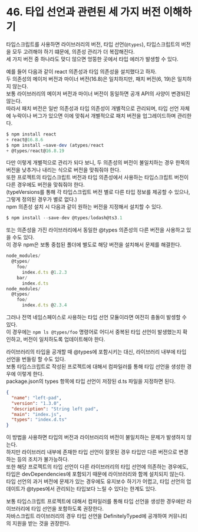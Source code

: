 # 46. 타입 선언과 관련된 세 가지 버전 이해하기

타입스크립트를 사용하면 라이브러리의 버전, 타입 선언(`@types`), 타입스크립트의 버전을 모두 고려해야 하기 떄문에, 의존성 관리가 더 복잡해진다.  
세 가지 버전 중 하나라도 맞디 않으면 엉뚱한 곳에서 타입 에러가 발생할 수 있다.

예를 들어 다음과 같이 react 의존성과 타입 의존성을 설치했다고 하자.  
두 의존성의 메이저 버전과 마이너 버전(16.8)은 일치하지만, 패치 버전(6, 19)은 일치하지 않는다.  
보통 라이브러리의 메이저 버전과 마이너 버전이 동일하면 공개 API의 사양이 변경되진 않는다.  
따라서 패치 버전은 일반 의존성과 타입 의존성이 개별적으로 관리되며, 타입 선언 자체에 누락이나 버그가 있으면 이에 맞춰서 개별적으로 패치 버전을 업그레이드하며 관리한다.

```ts
$ npm install react
+ react@16.8.6
$ npm install —save-dev (atypes/react
+ @types/react@16.8.19
```

다만 이렇게 개별적으로 관리가 되다 보니, 두 의존성의 버전이 불일치하는 경우 한쪽의 버전을 낮추거나 내리는 식으로 버전을 맞춰줘야 한다.  
또한 프로젝트의 타입스크립트 버전과 타입 의존성에서 사용하는 타입스크립트 버전이 다른 경우에도 버전을 맞춰줘야 한다.  
(typeVersions를 통해 각 타입스크립트 버전 별로 다른 타입 정보를 제공할 수 있으나, 그렇게 정의된 경우가 별로 없다.)  
npm 의존성 설치 시 다음과 같이 원하는 버전을 지정해서 설치할 수 있다.

```ts
$ npm install --save-dev @types/lodash@ts3.1
```

또는 의존성을 가진 라이브러리에서 동일한 @types 의존성의 다른 버전을 사용하고 있을 수도 있다.  
이 경우 npm은 보통 중첩된 폴더에 별도로 해당 버전을 설치해서 문제를 해결한다.

```ts
node_modules/
  @types/
    foo/
      index.d.ts @1.2.3
    bar/
      index.d.ts
node_modules/
  @types/
    foo/
      index.d.ts @2.3.4
```

그러나 전역 네임스페이스로 사용하는 타입 선언 모듈이라면 여전히 충돌이 발셍할 수 있다.  
이 경우에는 `npm ls @types/foo` 명령어로 어디서 중복된 타입 선언이 발생했는지 확인하고, 버전이 일치하도록 업데이트해야 한다.

라이브러리의 타입을 공개할 때 @types에 포함시키는 대신, 라이브러리 내부에 타입 선언을 번들링 할 수도 있다.  
보통 타입스크립트로 작성된 프로젝트에 대해서 컴파일러를 통해 타입 선언을 생성한 경우에 이렇게 한다.  
package.json의 types 항목에 타입 선언이 저장된 d.ts 파일을 지정하면 된다.

```json
{
  "name": "left-pad",
  "version": "1.3.0",
  "description": "String left pad",
  "main": "index.js",
  "types": "index.d.ts"
}
```

이 방법을 사용하면 타입의 버전과 라이브러리의 버전이 불일치하는 문제가 발생하지 않는다.  
하지만 라이브러리 내부에 존재한 타입 선언이 잘못된 경우 타입만 다른 버전으로 변경하는 등의 조치가 불가능하다.  
또한 해당 프로젝트의 타입 선언이 다른 라이브러리의 타입 선언에 의존하는 경우에도, 타입은 devDependencies에 포함되기 때문에 라이브러리와 함께 설치되지 않는다.  
타입 선언의 과거 버전에 문제가 있는 경우에도 유지보수 하기가 어렵고, 타입 선언의 업데이트가 @types에서 관리되는 타입보다 느릴 수 있다는 한계도 있다.

보통 타입스크립트 프로젝트에 대해서 컴파일러를 통해 타입 선언을 생성한 경우에만 라이브러리에 타입 선언을 포함하도록 권장한다.  
자바스크립트 라이브러리의 경우 타입 선언을 DefinitelyTyped에 공개하여 커뮤니티의 지원을 받는 것을 권장한다.
